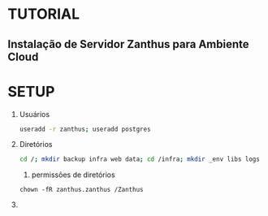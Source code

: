 # TUTORIAL

## Instalação de Servidor Zanthus para Ambiente Cloud

# SETUP

1. Usuários
    ```sh
    useradd -r zanthus; useradd postgres
    ```
1. Diretórios
    ```sh
    cd /; mkdir backup infra web data; cd /infra; mkdir _env libs logs pacotes tmpz utils primeshare; mkdir -p /Zanthus/Zeus/Manager
    ```
    1. permissões de diretórios
    ```
    chown -fR zanthus.zanthus /Zanthus
    ```
2. 
